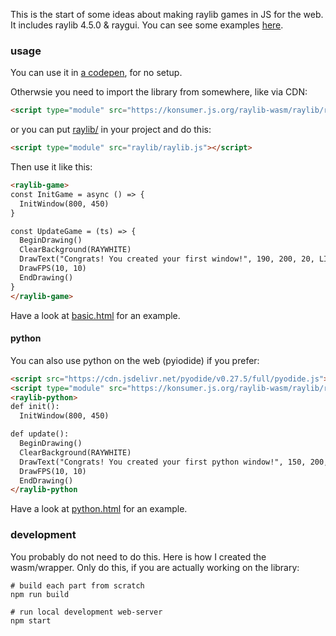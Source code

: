 This is the start of some ideas about making raylib games in JS for the web. It includes raylib 4.5.0 & raygui. You can see some examples [here](https://konsumer.js.org/raylib-wasm).

### usage

You can use it in [a codepen](https://codepen.io/konsumer/pen/NWEdxZq?editors=1000), for no setup.

Otherwsie you need to import the library from somewhere, like via CDN:

```html
<script type="module" src="https://konsumer.js.org/raylib-wasm/raylib/raylib.js"></script>
```

or you can put [raylib/](raylib/) in your project and do this:

```html
<script type="module" src="raylib/raylib.js"></script>
```

Then use it like this:

```html
<raylib-game>
const InitGame = async () => {
  InitWindow(800, 450)
}

const UpdateGame = (ts) => {
  BeginDrawing()
  ClearBackground(RAYWHITE)
  DrawText("Congrats! You created your first window!", 190, 200, 20, LIGHTGRAY);
  DrawFPS(10, 10)
  EndDrawing()
}
</raylib-game>
```

Have a look at [basic.html](docs/basic.html) for an example.


#### python

You can also use python on the web (pyiodide) if you prefer:

```html
<script src="https://cdn.jsdelivr.net/pyodide/v0.27.5/full/pyodide.js"></script>
<script type="module" src="https://konsumer.js.org/raylib-wasm/raylib/raylib-python.js"></script>
<raylib-python>
def init():
  InitWindow(800, 450)

def update():
  BeginDrawing()
  ClearBackground(RAYWHITE)
  DrawText("Congrats! You created your first python window!", 150, 200, 20, LIGHTGRAY)
  DrawFPS(10, 10)
  EndDrawing()
</raylib-python
```

Have a look at [python.html](docs/python.html) for an example.

### development

You probably do not need to do this. Here is how I created the wasm/wrapper. Only do this, if you are actually working on the library:

```
# build each part from scratch
npm run build

# run local development web-server
npm start
```


